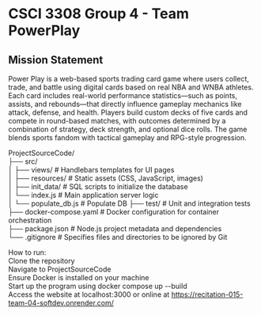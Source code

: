 # CSCI 3308 Group 4 - Team PowerPlay

## Mission Statement
Power Play is a web-based sports trading card game where users collect, trade, and battle using digital cards based on real NBA and WNBA athletes. Each card includes real-world performance statistics—such as points, assists, and rebounds—that directly influence gameplay mechanics like attack, defense, and health. Players build custom decks of five cards and compete in round-based matches, with outcomes determined by a combination of strategy, deck strength, and optional dice rolls. The game blends sports fandom with tactical gameplay and RPG-style progression.


ProjectSourceCode/  
├── src/  
│   ├── views/             # Handlebars templates for UI pages  
│   ├── resources/         # Static assets (CSS, JavaScript, images)  
│   ├── init_data/         # SQL scripts to initialize the database  
│   └── index.js           # Main application server logic  
│   └── populate_db.js     # Populate DB
├── test/                  # Unit and integration tests  
├── docker-compose.yaml    # Docker configuration for container orchestration  
├── package.json           # Node.js project metadata and dependencies  
└── .gitignore             # Specifies files and directories to be ignored by Git  



How to run:  
Clone the repository  
Navigate to ProjectSourceCode  
Ensure Docker is installed on your machine  
Start up the program using docker compose up --build  
Access the website at localhost:3000 or online at https://recitation-015-team-04-softdev.onrender.com/
